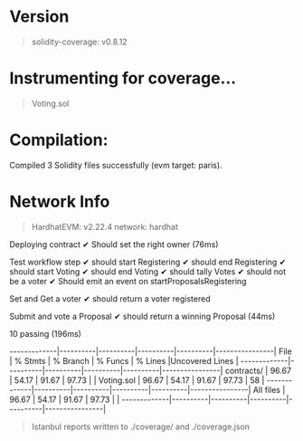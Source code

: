 Version
=======
> solidity-coverage: v0.8.12

Instrumenting for coverage...
=============================

> Voting.sol

Compilation:
============

Compiled 3 Solidity files successfully (evm target: paris).

Network Info
============
> HardhatEVM: v2.22.4
> network:    hardhat



  Deploying contract
    ✔ Should set the right owner (76ms)

  Test workflow step
    ✔ should start Registering
    ✔ should end Registering
    ✔ should start Voting
    ✔ should end Voting
    ✔ should tally Votes
    ✔ should not be a voter
    ✔ Should emit an event on startProposalsRegistering

  Set and Get a voter
    ✔ should return a voter registered

  Submit and vote a Proposal
    ✔ should return a winning Proposal (44ms)


  10 passing (196ms)

-------------|----------|----------|----------|----------|----------------|
File         |  % Stmts | % Branch |  % Funcs |  % Lines |Uncovered Lines |
-------------|----------|----------|----------|----------|----------------|
 contracts/  |    96.67 |    54.17 |    91.67 |    97.73 |                |
  Voting.sol |    96.67 |    54.17 |    91.67 |    97.73 |             58 |
-------------|----------|----------|----------|----------|----------------|
All files    |    96.67 |    54.17 |    91.67 |    97.73 |                |
-------------|----------|----------|----------|----------|----------------|

> Istanbul reports written to ./coverage/ and ./coverage.json